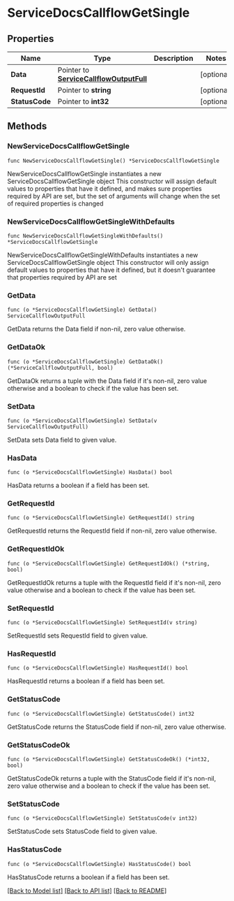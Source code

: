 # ServiceDocsCallflowGetSingle

## Properties

Name | Type | Description | Notes
------------ | ------------- | ------------- | -------------
**Data** | Pointer to [**ServiceCallflowOutputFull**](ServiceCallflowOutputFull.md) |  | [optional] 
**RequestId** | Pointer to **string** |  | [optional] 
**StatusCode** | Pointer to **int32** |  | [optional] 

## Methods

### NewServiceDocsCallflowGetSingle

`func NewServiceDocsCallflowGetSingle() *ServiceDocsCallflowGetSingle`

NewServiceDocsCallflowGetSingle instantiates a new ServiceDocsCallflowGetSingle object
This constructor will assign default values to properties that have it defined,
and makes sure properties required by API are set, but the set of arguments
will change when the set of required properties is changed

### NewServiceDocsCallflowGetSingleWithDefaults

`func NewServiceDocsCallflowGetSingleWithDefaults() *ServiceDocsCallflowGetSingle`

NewServiceDocsCallflowGetSingleWithDefaults instantiates a new ServiceDocsCallflowGetSingle object
This constructor will only assign default values to properties that have it defined,
but it doesn't guarantee that properties required by API are set

### GetData

`func (o *ServiceDocsCallflowGetSingle) GetData() ServiceCallflowOutputFull`

GetData returns the Data field if non-nil, zero value otherwise.

### GetDataOk

`func (o *ServiceDocsCallflowGetSingle) GetDataOk() (*ServiceCallflowOutputFull, bool)`

GetDataOk returns a tuple with the Data field if it's non-nil, zero value otherwise
and a boolean to check if the value has been set.

### SetData

`func (o *ServiceDocsCallflowGetSingle) SetData(v ServiceCallflowOutputFull)`

SetData sets Data field to given value.

### HasData

`func (o *ServiceDocsCallflowGetSingle) HasData() bool`

HasData returns a boolean if a field has been set.

### GetRequestId

`func (o *ServiceDocsCallflowGetSingle) GetRequestId() string`

GetRequestId returns the RequestId field if non-nil, zero value otherwise.

### GetRequestIdOk

`func (o *ServiceDocsCallflowGetSingle) GetRequestIdOk() (*string, bool)`

GetRequestIdOk returns a tuple with the RequestId field if it's non-nil, zero value otherwise
and a boolean to check if the value has been set.

### SetRequestId

`func (o *ServiceDocsCallflowGetSingle) SetRequestId(v string)`

SetRequestId sets RequestId field to given value.

### HasRequestId

`func (o *ServiceDocsCallflowGetSingle) HasRequestId() bool`

HasRequestId returns a boolean if a field has been set.

### GetStatusCode

`func (o *ServiceDocsCallflowGetSingle) GetStatusCode() int32`

GetStatusCode returns the StatusCode field if non-nil, zero value otherwise.

### GetStatusCodeOk

`func (o *ServiceDocsCallflowGetSingle) GetStatusCodeOk() (*int32, bool)`

GetStatusCodeOk returns a tuple with the StatusCode field if it's non-nil, zero value otherwise
and a boolean to check if the value has been set.

### SetStatusCode

`func (o *ServiceDocsCallflowGetSingle) SetStatusCode(v int32)`

SetStatusCode sets StatusCode field to given value.

### HasStatusCode

`func (o *ServiceDocsCallflowGetSingle) HasStatusCode() bool`

HasStatusCode returns a boolean if a field has been set.


[[Back to Model list]](../README.md#documentation-for-models) [[Back to API list]](../README.md#documentation-for-api-endpoints) [[Back to README]](../README.md)


